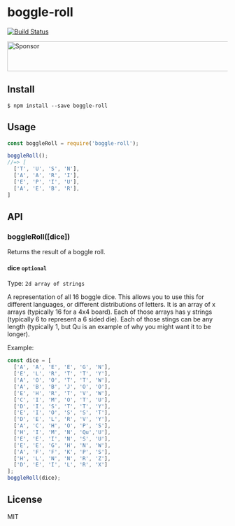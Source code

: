 # boggle-roll

[![Build Status](https://travis-ci.org/agarrharr/boggle-roll.svg?branch=master)](https://travis-ci.org/agarrharr/boggle-roll)

<a href="https://app.codesponsor.io/link/3owRGftAkghuGdjHaa955zEJ/agarrharr/boggle-roll" rel="nofollow"><img src="https://app.codesponsor.io/embed/3owRGftAkghuGdjHaa955zEJ/agarrharr/boggle-roll.svg" style="width: 888px; height: 68px;" alt="Sponsor" /></a>

## Install

```
$ npm install --save boggle-roll
```

## Usage

```js
const boggleRoll = require('boggle-roll');

boggleRoll();
//=> [
  ['T', 'U', 'S', 'N'],
  ['A', 'A', 'R', 'I'],
  ['E', 'P', 'I', 'U'],
  ['A', 'E', 'B', 'R'],
]
```

## API

### boggleRoll([dice])

Returns the result of a boggle roll.

#### dice `optional`

Type: `2d array of strings`

A representation of all 16 boggle dice. This allows you to use this for different languages, or different distributions of letters. It is an array of x arrays (typically 16 for a 4x4 board). Each of those arrays has y strings (typically 6 to represent a 6 sided die). Each of those stings can be any length (typically 1, but Qu is an example of why you might want it to be longer).

Example:

```js
const dice = [
  ['A', 'A', 'E', 'E', 'G', 'N'],
  ['E', 'L', 'R', 'T', 'T', 'Y'],
  ['A', 'O', 'O', 'T', 'T', 'W'],
  ['A', 'B', 'B', 'J', 'O', 'O'],
  ['E', 'H', 'R', 'T', 'V', 'W'],
  ['C', 'I', 'M', 'O', 'T', 'U'],
  ['D', 'I', 'S', 'T', 'T', 'Y'],
  ['E', 'I', 'O', 'S', 'S', 'T'],
  ['D', 'E', 'L', 'R', 'V', 'Y'],
  ['A', 'C', 'H', 'O', 'P', 'S'],
  ['H', 'I', 'M', 'N', 'Qu','U'],
  ['E', 'E', 'I', 'N', 'S', 'U'],
  ['E', 'E', 'G', 'H', 'N', 'W'],
  ['A', 'F', 'F', 'K', 'P', 'S'],
  ['H', 'L', 'N', 'N', 'R', 'Z'],
  ['D', 'E', 'I', 'L', 'R', 'X']
];
boggleRoll(dice);
```

## License

MIT
